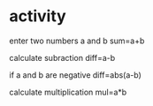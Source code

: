 # activity

enter two numbers
a and b
sum=a+b

calculate subraction
diff=a-b


if a and b are negative
diff=abs(a-b)


calculate multiplication
mul=a*b
